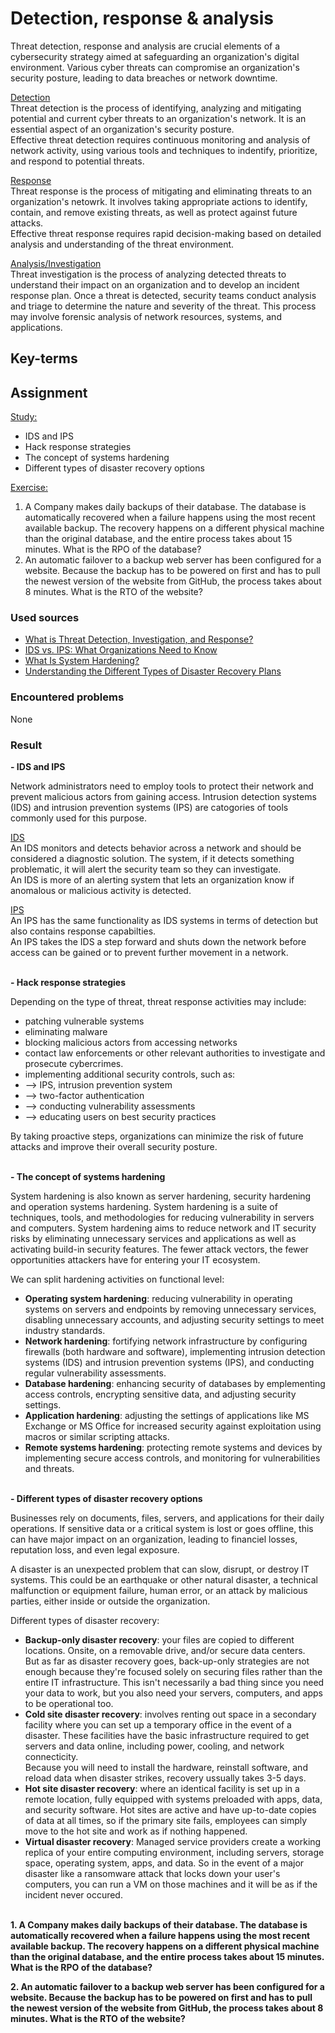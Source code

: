 # Detection, response & analysis
Threat detection, response and analysis are crucial elements of a cybersecurity strategy aimed at safeguarding an organization's digital environment. Various cyber threats can compromise an organization's security posture, leading to data breaches or network downtime.

<ins>Detection</ins>  
Threat detection is the process of identifying, analyzing and mitigating potential and current cyber threats to an organization's network. It is an essential aspect of an organization's security posture.  
Effective threat detection requires continuous monitoring
and analysis of network activity, using various tools and techniques to indentify, prioritize, and respond to potential threats.

<ins>Response</ins>  
Threat response is the process of mitigating and eliminating threats to an organization's netowrk. It involves taking appropriate actions to identify, contain, and remove existing threats, as well as protect against future attacks.  
Effective threat response requires rapid decision-making based on detailed analysis and understanding of the threat environment.

<ins>Analysis/Investigation</ins>  
Threat investigation is the process of analyzing detected threats to understand their impact on an organization and to develop an incident response plan. Once a threat is detected, security teams conduct analysis and triage to determine the nature and severity of the threat. This process may involve forensic analysis of network resources, systems, and applications.

## Key-terms


## Assignment
<ins>Study:</ins>
- IDS and IPS
- Hack response strategies
- The concept of systems hardening
- Different types of disaster recovery options

<ins>Exercise:</ins>
1. A Company makes daily backups of their database. The database is automatically recovered when a failure happens using the most recent available backup. The recovery happens on a different physical machine than the original database, and the entire process takes about 15 minutes. What is the RPO of the database?
2. An automatic failover to a backup web server has been configured for a website. Because the backup has to be powered on first and has to pull the newest version of the website from GitHub, the process takes about 8 minutes. What is the RTO of the website?

### Used sources
- [What is Threat Detection, Investigation, and Response?](https://www.anomali.com/resources/what-is-threat-detection-investigation-and-response)
- [IDS vs. IPS: What Organizations Need to Know](https://www.varonis.com/blog/ids-vs-ips)
- [What Is System Hardening?](https://blog.netwrix.com/2023/02/22/system-hardening/)
- [Understanding the Different Types of Disaster Recovery Plans](https://www.empowerit.com.au/blog/it-planning/different-types-disaster-recovery-plans/)

### Encountered problems
None

### Result
**- IDS and IPS**

Network administrators need to employ tools to protect their network and prevent malicious actors from gaining access. Intrusion detection systems (IDS) and intrusion prevention systems (IPS) are catogories of tools commonly used for this purpose.  

<ins>IDS</ins>  
An IDS monitors and detects behavior across a network and should be considered a diagnostic solution. The system, if it detects something problematic, it will alert the security team so they can investigate.  
An IDS is more of an alerting system that lets an organization know if anomalous or malicious activity is detected. 

<ins>IPS</ins>  
An IPS has the same functionality as IDS systems in terms of detection but also contains response capabilties.   
An IPS takes the IDS a step forward and shuts down the network before access can be gained or to prevent further movement in a network.
<br><br>

**- Hack response strategies**

Depending on the type of threat, threat response activities may include:  
- patching vulnerable systems
- eliminating malware
- blocking malicious actors from accessing networks
- contact law enforcements or other relevant authorities to investigate and prosecute cybercrimes.
- implementing additional security controls, such as: 
- --> IPS, intrusion prevention system
- --> two-factor authentication
- --> conducting vulnerability assessments
- --> educating users on best security practices

By taking proactive steps, organizations can minimize the risk of future attacks and improve their overall security posture.
<br><br>

**- The concept of systems hardening**

System hardening is also known as server hardening, security hardening and operation systems hardening. System hardening is a suite of techniques, tools, and methodologies for reducing vulnerability in servers and computers. System hardening aims to reduce network and IT security risks by eliminating unnecessary services and applications as well as activating build-in security features. The fewer attack vectors, the fewer opportunities attackers have for entering your IT ecosystem.

We can split hardening activities on functional level:
- **Operating system hardening**: reducing vulnerability in operating systems on servers and endpoints by removing unnecessary services, disabling unnecessary accounts, and adjusting security settings to meet industry standards.
- **Network hardening**: fortifying network infrastructure by configuring firewalls (both hardware and software), implementing intrusion detection systems (IDS) and intrusion prevention systems (IPS), and conducting regular vulnerability assessments.
- **Database hardening**: enhancing security of databases by emplementing access controls, encrypting sensitive data, and adjusting security settings.
- **Application hardening**: adjusting the settings of applications like MS Exchange or MS Office for increased security against exploitation using macros or similar scripting attacks.
- **Remote systems hardening**: protecting remote systems and devices by implementing secure access controls, and monitoring for vulnerabilities and threats.
<br><br>

**- Different types of disaster recovery options**

Businesses rely on documents, files, servers, and applications for their daily operations. If sensitive data or a critical system is lost or goes offline, this can have major impact on an organization, leading to financiel losses, reputation loss, and even legal exposure. 

A disaster is an unexpected problem that can slow, disrupt, or destroy IT systems. This could be an earthquake or other natural disaster, a technical malfunction or equipment failure, human error, or an attack by malicious parties, either inside or outside the organization.

<ind>Different types of disaster recovery:</ins>
- **Backup-only disaster recovery**: your files are copied to different locations. Onsite, on a removable drive, and/or secure data centers.  
But as far as disaster recovery goes, back-up-only strategies are not enough because they're focused solely on securing files rather than the entire IT infrastructure. This isn't necessarily a bad thing since you need your data to work, but you also need your servers, computers, and apps to be operational too.
- **Cold site disaster recovery**: involves renting out space in a secondary facility where you can set up a temporary office in the event of a disaster. These facilities have the basic infrastructure required to get servers and data online, including power, cooling, and network connecticity.  
Because you will need to install the hardware, reinstall software, and reload data when disaster strikes, recovery ussually takes 3-5 days.
- **Hot site disaster recovery**: where an identical facility is set up in a remote location, fully equipped with systems preloaded with apps, data, and security software. Hot sites are active and have up-to-date copies of data at all times, so if the primary site fails, employees can simply move to the hot site and work as if nothing happened.
- **Virtual disaster recovery**: Managed service providers create a working replica of your entire computing environment, including servers, storage space, operating system, apps, and data. So in the event of a major disaster like a ransomware attack that locks down your user's computers, you can run a VM on those machines and it will be as if the incident never occured.
<br><br>

**1. A Company makes daily backups of their database. The database is automatically recovered when a failure happens using the most recent available backup. The recovery happens on a different physical machine than the original database, and the entire process takes about 15 minutes. What is the RPO of the database?**


**2. An automatic failover to a backup web server has been configured for a website. Because the backup has to be powered on first and has to pull the newest version of the website from GitHub, the process takes about 8 minutes. What is the RTO of the website?**


